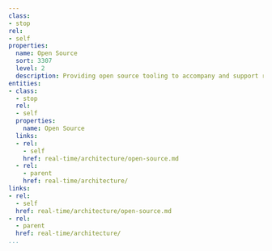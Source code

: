 ```yaml
---
class:
- stop
rel:
- self
properties:
  name: Open Source
  sort: 3307
  level: 2
  description: Providing open source tooling to accompany and support real time technology.
entities:
- class:
  - stop
  rel:
  - self
  properties:
    name: Open Source
  links:
  - rel:
    - self
    href: real-time/architecture/open-source.md
  - rel:
    - parent
    href: real-time/architecture/
links:
- rel:
  - self
  href: real-time/architecture/open-source.md
- rel:
  - parent
  href: real-time/architecture/
...
```

